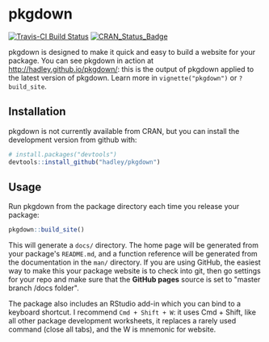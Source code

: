 
<!-- README.md is generated from README.Rmd. Please edit that file -->
pkgdown
=======

[![Travis-CI Build Status](https://travis-ci.org/hadley/pkgdown.svg?branch=master)](https://travis-ci.org/hadley/pkgdown) [![CRAN\_Status\_Badge](http://www.r-pkg.org/badges/version/pkgdown)](https://cran.r-project.org/package=pkgdown)

pkgdown is designed to make it quick and easy to build a website for your package. You can see pkgdown in action at <http://hadley.github.io/pkgdown/>: this is the output of pkgdown applied to the latest version of pkgdown. Learn more in `vignette("pkgdown")` or `?build_site`.

Installation
------------

pkgdown is not currently available from CRAN, but you can install the development version from github with:

``` r
# install.packages("devtools")
devtools::install_github("hadley/pkgdown")
```

Usage
-----

Run pkgdown from the package directory each time you release your package:

``` r
pkgdown::build_site()
```

This will generate a `docs/` directory. The home page will be generated from your package's `README.md`, and a function reference will be generated from the documentation in the `man/` directory. If you are using GitHub, the easiest way to make this your package website is to check into git, then go settings for your repo and make sure that the **GitHub pages** source is set to "master branch /docs folder".

The package also includes an RStudio add-in which you can bind to a keyboard shortcut. I recommend `Cmd + Shift + W`: it uses Cmd + Shift, like all other package development worksheets, it replaces a rarely used command (close all tabs), and the W is mnemonic for website.

